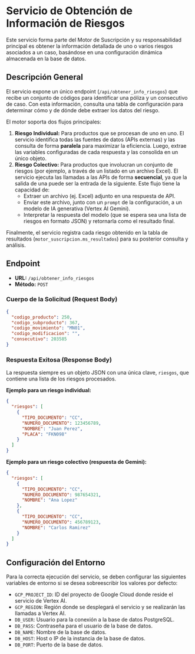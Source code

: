 # Servicio de Obtención de Información de Riesgos

Este servicio forma parte del Motor de Suscripción y su responsabilidad principal es obtener la información detallada de uno o varios riesgos asociados a un caso, basándose en una configuración dinámica almacenada en la base de datos.

## Descripción General

El servicio expone un único endpoint (`/api/obtener_info_riesgos`) que recibe un conjunto de códigos para identificar una póliza y un consecutivo de caso. Con esta información, consulta una tabla de configuración para determinar cómo y de dónde debe extraer los datos del riesgo.

El motor soporta dos flujos principales:

1.  **Riesgo Individual:** Para productos que se procesan de uno en uno. El servicio identifica todas las fuentes de datos (APIs externas) y las consulta de forma **paralela** para maximizar la eficiencia. Luego, extrae las variables configuradas de cada respuesta y las consolida en un único objeto.
2.  **Riesgo Colectivo:** Para productos que involucran un conjunto de riesgos (por ejemplo, a través de un listado en un archivo Excel). El servicio ejecuta las llamadas a las APIs de forma **secuencial**, ya que la salida de una puede ser la entrada de la siguiente. Este flujo tiene la capacidad de:
    - Extraer un archivo (ej. Excel) adjunto en una respuesta de API.
    - Enviar este archivo, junto con un `prompt` de la configuración, a un modelo de IA generativa (Vertex AI Gemini).
    - Interpretar la respuesta del modelo (que se espera sea una lista de riesgos en formato JSON) y retornarla como el resultado final.

Finalmente, el servicio registra cada riesgo obtenido en la tabla de resultados (`motor_suscripcion.ms_resultados`) para su posterior consulta y análisis.

## Endpoint

- **URL:** `/api/obtener_info_riesgos`
- **Método:** `POST`

### Cuerpo de la Solicitud (Request Body)

```json
{
  "codigo_producto": 250,
  "codigo_subproducto": 367,
  "codigo_movimiento": "MN01",
  "codigo_modificacion": "",
  "consecutivo": 203585
}
```

### Respuesta Exitosa (Response Body)

La respuesta siempre es un objeto JSON con una única clave, `riesgos`, que contiene una lista de los riesgos procesados.

**Ejemplo para un riesgo individual:**
```json
{
  "riesgos": [
    {
      "TIPO_DOCUMENTO": "CC",
      "NUMERO_DOCUMENTO": 123456789,
      "NOMBRE": "Juan Perez",
      "PLACA": "FKN098"
    }
  ]
}
```

**Ejemplo para un riesgo colectivo (respuesta de Gemini):**
```json
{
  "riesgos": [
    {
      "TIPO_DOCUMENTO": "CC",
      "NUMERO_DOCUMENTO": 987654321,
      "NOMBRE": "Ana Lopez"
    },
    {
      "TIPO_DOCUMENTO": "CC",
      "NUMERO_DOCUMENTO": 456789123,
      "NOMBRE": "Carlos Ramirez"
    }
  ]
}
```

## Configuración del Entorno

Para la correcta ejecución del servicio, se deben configurar las siguientes variables de entorno si se desea sobreescribir los valores por defecto:

- `GCP_PROJECT_ID`: ID del proyecto de Google Cloud donde reside el servicio de Vertex AI.
- `GCP_REGION`: Región donde se desplegará el servicio y se realizarán las llamadas a Vertex AI.
- `DB_USER`: Usuario para la conexión a la base de datos PostgreSQL.
- `DB_PASS`: Contraseña para el usuario de la base de datos.
- `DB_NAME`: Nombre de la base de datos.
- `DB_HOST`: Host o IP de la instancia de la base de datos.
- `DB_PORT`: Puerto de la base de datos.
